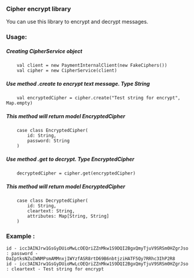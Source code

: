 ### Cipher encrypt library

You can use this library to encrypt and decrypt messages.

### Usage:

##### Creating CipherService object 
```
    val client = new PaymentInternalClient(new FakeCiphers())
    val cipher = new CipherService(client)
```
##### Use method .create to encrypt text message. Type String
```
    val encryptedCipher = cipher.create("Test string for encrypt", Map.empty)
```
##### This method will return model EncryptedCipher
```
    case class EncryptedCipher(
        id: String,
        password: String
    )
```    
##### Use method .get to decrypt. Type EncryptedCipher
```
    decryptedCipher = cipher.get(encryptedCipher)
```
##### This method will return model EncryptedCipher
```
    case class DecryptedCipher(
        id: String,
        cleartext: String,
        attributes: Map[String, String]
    )
```

### Example :
```
id - icc3AINJrw1GsGyDUioMwLcOEQriZZnMkw1S9DQI2BgxQmyTjuV9SRSm0HZgrJso : password - DaIptksNZuIWNMPsmAMMnxjIWYzfASR8rtD69B6nbtjziHATF5Qy7RRhc3IhP2R8
id - icc3AINJrw1GsGyDUioMwLcOEQriZZnMkw1S9DQI2BgxQmyTjuV9SRSm0HZgrJso : cleartext - Test string for encrypt
```